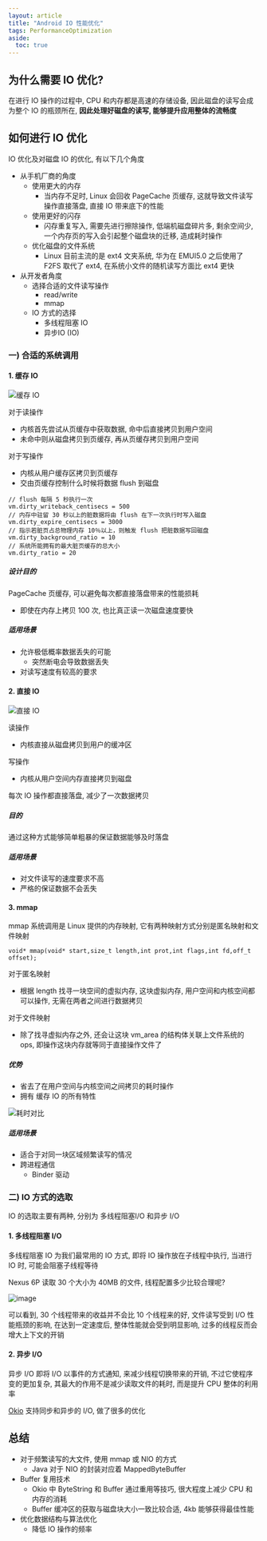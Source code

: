 ```yaml
---
layout: article
title: "Android IO 性能优化"
tags: PerformanceOptimization
aside:
  toc: true
---
```


## 为什么需要 IO 优化?
在进行 IO 操作的过程中, CPU 和内存都是高速的存储设备, 因此磁盘的读写会成为整个 IO 的瓶颈所在, **因此处理好磁盘的读写, 能够提升应用整体的流畅度**

<!--more-->

## 如何进行 IO 优化
IO 优化及对磁盘 IO 的优化, 有以下几个角度
- 从手机厂商的角度
  - 使用更大的内存 
    - 当内存不足时, Linux 会回收 PageCache 页缓存, 这就导致文件读写操作直接落盘, 直接 IO 带来底下的性能 
  - 使用更好的闪存
    - 闪存重复写入, 需要先进行擦除操作, 低端机磁盘碎片多, 剩余空间少, 一个内存页的写入会引起整个磁盘块的迁移, 造成耗时操作
  - 优化磁盘的文件系统
    - Linux 目前主流的是 ext4 文夹系统, 华为在 EMUI5.0 之后使用了 F2FS 取代了 ext4, 在系统小文件的随机读写方面比 ext4 更快
- 从开发者角度
  - 选择合适的文件读写操作
    - read/write
    - mmap
  - IO 方式的选择
    - 多线程阻塞 IO
    - 异步IO (IO)

### 一) 合适的系统调用
#### 1. 缓存 IO
![缓存 IO](https://i.loli.net/2019/06/21/5d0ca54e7b97719696.png)

对于读操作
- 内核首先尝试从页缓存中获取数据, 命中后直接拷贝到用户空间
- 未命中则从磁盘拷贝到页缓存, 再从页缓存拷贝到用户空间

对于写操作
- 内核从用户缓存区拷贝到页缓存
- 交由页缓存控制什么时候将数据 flush 到磁盘

```
// flush 每隔 5 秒执行一次
vm.dirty_writeback_centisecs = 500  
// 内存中驻留 30 秒以上的脏数据将由 flush 在下一次执行时写入磁盘
vm.dirty_expire_centisecs = 3000 
// 指示若脏页占总物理内存 10％以上，则触发 flush 把脏数据写回磁盘
vm.dirty_background_ratio = 10
// 系统所能拥有的最大脏页缓存的总大小
vm.dirty_ratio = 20
```

##### 设计目的
PageCache 页缓存, 可以避免每次都直接落盘带来的性能损耗
- 即使在内存上拷贝 100 次, 也比真正读一次磁盘速度要快

##### 适用场景
- 允许极低概率数据丢失的可能
  - 突然断电会导致数据丢失
- 对读写速度有较高的要求

#### 2. 直接 IO
![直接 IO](https://i.loli.net/2019/06/21/5d0ca5619ab3241629.png)

读操作
- 内核直接从磁盘拷贝到用户的缓冲区

写操作
- 内核从用户空间内存直接拷贝到磁盘

每次 IO 操作都直接落盘, 减少了一次数据拷贝

##### 目的
通过这种方式能够简单粗暴的保证数据能够及时落盘

##### 适用场景
- 对文件读写的速度要求不高
- 严格的保证数据不会丢失

#### 3. mmap 
mmap 系统调用是 Linux 提供的内存映射, 它有两种映射方式分别是匿名映射和文件映射
```
void* mmap(void* start,size_t length,int prot,int flags,int fd,off_t offset);
```
对于匿名映射
- 根据 length 找寻一块空间的虚拟内存, 这块虚拟内存, 用户空间和内核空间都可以操作, 无需在两者之间进行数据拷贝

对于文件映射
- 除了找寻虚拟内存之外, 还会让这块 vm_area 的结构体关联上文件系统的 ops, 即操作这块内存就等同于直接操作文件了

##### 优势
- 省去了在用户空间与内核空间之间拷贝的耗时操作
- 拥有 缓存 IO 的所有特性

![耗时对比](https://i.loli.net/2019/06/21/5d0ca57b29a0112304.png)   

##### 适用场景
- 适合于对同一块区域频繁读写的情况
- 跨进程通信
  - Binder 驱动 

### 二) IO 方式的选取
IO 的选取主要有两种, 分别为 多线程阻塞I/O 和异步 I/O

#### 1. 多线程阻塞 I/O
多线程阻塞 IO 为我们最常用的 IO 方式, 即将 IO 操作放在子线程中执行, 当进行 IO 时, 可能会阻塞子线程等待

Nexus 6P 读取 30 个大小为 40MB 的文件, 线程配置多少比较合理呢?
 
 ![image](https://i.loli.net/2019/06/21/5d0ca58f1445876125.png)
 
 可以看到, 30 个线程带来的收益并不会比 10 个线程来的好, 文件读写受到 I/O 性能瓶颈的影响, 在达到一定速度后, 整体性能就会受到明显影响, 过多的线程反而会增大上下文的开销
 

#### 2. 异步 I/O
异步 I/O 即将 I/O 以事件的方式通知, 来减少线程切换带来的开销, 不过它使程序变的更加复杂, 其最大的作用不是减少读取文件的耗时, 而是提升 CPU 整体的利用率

[Okio](https://github.com/square/okio) 支持同步和异步的 I/O, 做了很多的优化

## 总结
- 对于频繁读写的大文件, 使用 mmap 或 NIO 的方式
  - Java 对于 NIO 的封装对应着 MappedByteBuffer 
- Buffer 复用技术
  - Okio 中 ByteString 和 Buffer 通过重用等技巧, 很大程度上减少 CPU 和内存的消耗
  - Buffer 缓冲区的获取与磁盘块大小一致比较合适, 4kb 能够获得最佳性能
- 优化数据结构与算法优化
  - 降低 IO 操作的频率
